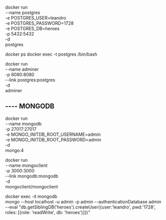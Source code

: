 docker run \
    --name postgres \
    -e POSTGRES_USER=leandro \
    -e POSTGRES_PASSWORD=1728 \
    -e POSTGRES_DB=heroes \
    -p 5432:5432 \
    -d \
    postgres

docker ps
docker exec -t postgres /bin/bash

docker run \
    --name adminer \
    -p 8080:8080 \
    --link postgres:postgres \
    -d \
    adminer

## ---- MONGODB
docker run \
    --name mongodb \
    -p 27017:27017 \
    -e MONGO_INITDB_ROOT_USERNAME=admin \
    -e MONGO_INITDB_ROOT_PASSWORD=admin \
    -d \
    mongo:4

docker run \
    --name mongoclient \
    -p 3000:3000 \
    --link mongodb:mongodb \
    -d \
    mongoclient/mongoclient

docker exec -it mongodb \
    mongo --host localhost -u admin -p admin --authenticationDatabase admin \
    --eval "db.getSiblingDB('heroes').createUser({user:'leandro', pwd:'1728', roles: [{role: 'readWrite', db: 'heroes'}]})"
 